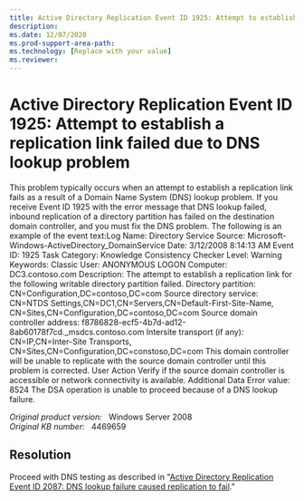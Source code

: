 ```yaml
---
title: Active Directory Replication Event ID 1925: Attempt to establish a replication link failed due to DNS lookup problem
description: 
ms.date: 12/07/2020
ms.prod-support-area-path: 
ms.technology: [Replace with your value]
ms.reviewer: 
---
```

# Active Directory Replication Event ID 1925: Attempt to establish a replication link failed due to DNS lookup problem

This problem typically occurs when an attempt to establish a replication link fails as a result of a Domain Name System (DNS) lookup problem. If you receive Event ID 1925 with the error message that DNS lookup failed, inbound replication of a directory partition has failed on the destination domain controller, and you must fix the DNS problem.
The following is an example of the event text:Log Name: Directory Service Source: Microsoft-Windows-ActiveDirectory_DomainService Date: 3/12/2008 8:14:13 AM Event ID: 1925 Task Category: Knowledge Consistency Checker Level: Warning Keywords: Classic User: ANONYMOUS LOGON Computer: DC3.contoso.com Description: The attempt to establish a replication link for the following writable directory partition failed. Directory partition: CN=Configuration,DC=contoso,DC=com Source directory service: CN=NTDS Settings,CN=DC1,CN=Servers,CN=Default-First-Site-Name, CN=Sites,CN=Configuration,DC=contoso,DC=com Source domain controller address: f8786828-ecf5-4b7d-ad12-8ab60178f7cd._msdcs.contoso.com Intersite transport (if any): CN=IP,CN=Inter-Site Transports, CN=Sites,CN=Configuration,DC=constoso,DC=com This domain controller will be unable to replicate with the source domain controller until this problem is corrected. User Action Verify if the source domain controller is accessible or network connectivity is available. Additional Data Error value: 8524 The DSA operation is unable to proceed because of a DNS lookup failure.

_Original product version:_ &nbsp; Windows Server 2008  
_Original KB number:_ &nbsp; 4469659

## Resolution

Proceed with DNS testing as described in "[Active Directory Replication Event ID 2087: DNS lookup failure caused replication to fail]()."
